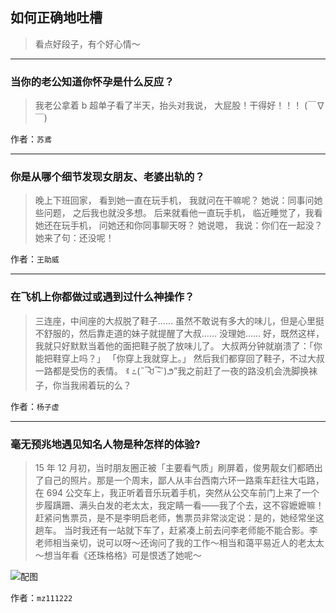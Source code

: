 ## 如何正确地吐槽

> 看点好段子，有个好心情～


 
---

### 当你的老公知道你怀孕是什么反应？

> 我老公拿着 b 超单子看了半天，抬头对我说，
> 大屁股！干得好！！！
> (￣∇￣)


作者：`苏鳶`

---

### 你是从哪个细节发现女朋友、老婆出轨的？

> 晚上下班回家，
> 看到她一直在玩手机，
> 我就问在干嘛呢？
> 她说：同事问她些问题，
> 之后我也就没多想。
> 后来就看他一直玩手机，
> 临近睡觉了，我看她还在玩手机，
> 问她还和你同事聊天呀？
> 她说嗯，
> 我说：你们在一起没？
> 她来了句：还没呢！


作者：`王助威`

---

### 在飞机上你都做过或遇到过什么神操作？

> 三连座，中间座的大叔脱了鞋子……
> 虽然不敢说有多大的味儿，但是心里挺不舒服的，然后靠走道的妹子就提醒了大叔……
> 没理她……
> 好，既然这样，我就只好默默当着他的面把鞋子脱了放味儿了。
> 大叔两分钟就崩溃了：「你能把鞋穿上吗？」
> 「你穿上我就穿上。」
> 然后我们都穿回了鞋子，不过大叔一路都是受伤的表情。
> ꉂ ೭(˵¯̴͒ꇴ¯̴͒˵)౨”我之前赶了一夜的路没机会洗脚换袜子，你当我闹着玩的么？


作者：`杨子虚`

---

### 毫无预兆地遇见知名人物是种怎样的体验?

> 15 年 12 月初，当时朋友圈正被「主要看气质」刷屏着，俊男靓女们都晒出了自己的照片。那是一个周末，鄙人从丰台西南六环一路乘车赶往大屯路，在 694 公交车上，我正听着音乐玩着手机，突然从公交车前门上来了一个步履蹒跚、满头白发的老太太，我定睛一看——我了个去，这不容嬷嬷嘛！
> 赶紧问售票员，是不是李明启老师，售票员非常淡定说：是的，她经常坐这趟车。
> 当时我还有一站就下车了，赶紧凑上前去问李老师能不能合影。李老师相当亲切，说可以呀～还询问了我的工作～相当和蔼平易近人的老太太～想当年看《还珠格格》可是恨透了她呢～



![配图](http://pic2.zhimg.com/70/v2-7fe46d28b98c52179e5997c0e523045d_b.jpg)


作者：`mz111222`